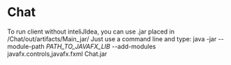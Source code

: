 # Chat
To run client without inteliJIdea, you can use .jar placed in /Chat/out/artifacts/Main_jar/ 
Just use a command line and type: 
java -jar --module-path *PATH_TO_JAVAFX_LIB* --add-modules javafx.controls,javafx.fxml Chat.jar
